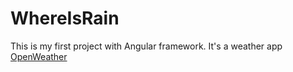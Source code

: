 # WhereIsRain

This is my first project with Angular framework. It's a weather app <a href="https://openweathermap.org/">OpenWeather</a>
